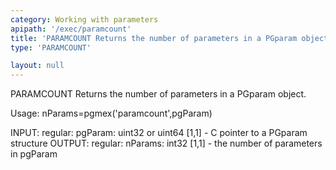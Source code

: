 ```yaml
---
category: Working with parameters
apipath: '/exec/paramcount'
title: 'PARAMCOUNT Returns the number of parameters in a PGparam object'
type: 'PARAMCOUNT'

layout: null
---
```


 PARAMCOUNT Returns the number of parameters in a PGparam object.

 Usage: nParams=pgmex('paramcount',pgParam)

 INPUT:
   regular:
     pgParam: uint32 or uint64 [1,1] - C pointer to a PGparam structure
 OUTPUT:
   regular:
     nParams: int32 [1,1] - the number of parameters in pgParam
